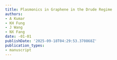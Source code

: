```yaml
---
title: Plasmonics in Graphene in the Drude Regime
authors:
- A Kumar
- KH Fung
- J Wang
- NX Fang
date: -01-01
publishDate: '2025-09-18T04:29:53.370868Z'
publication_types:
- manuscript
---
```

